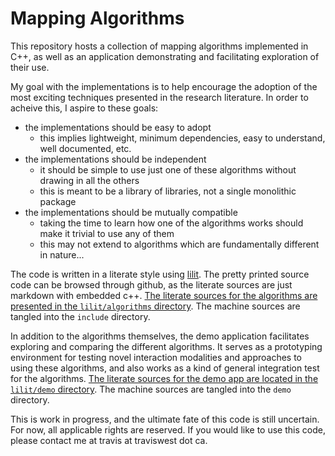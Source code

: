 # Mapping Algorithms

This repository hosts a collection of mapping algorithms implemented in C++,
as well as an application demonstrating and facilitating exploration of their
use.

My goal with the implementations is to help encourage the adoption of the most
exciting techniques presented in the research literature. In order to acheive
this, I aspire to these goals:

- the implementations should be easy to adopt
    - this implies lightweight, minimum dependencies, easy to understand, well
      documented, etc.
- the implementations should be independent
    - it should be simple to use just one of these algorithms without drawing
      in all the others
    - this is meant to be a library of libraries, not a single monolithic package
- the implementations should be mutually compatible
    - taking the time to learn how one of the algorithms works should make it
      trivial to use any of them
    - this may not extend to algorithms which are fundamentally different in nature...

The code is written in a literate style using
[lilit](https://github.com/docsunset/lilit). The pretty printed source code can
be browsed through github, as the literate sources are just markdown with
embedded c++.  [The literate sources for the algorithms are presented in the
`lilit/algorithms` directory](lilit/algorithms/README.md).  The machine sources
are tangled into the `include` directory.

In addition to the algorithms themselves, the demo application facilitates
exploring and comparing the different algorithms. It serves as a prototyping
environment for testing novel interaction modalities and approaches to using
these algorithms, and also works as a kind of general integration test for the
algorithms.  [The literate sources for the demo app are located in the
`lilit/demo` directory](lilit/demo/README.md).  The machine sources are tangled
into the `demo` directory.

This is work in progress, and the ultimate fate of this code is still
uncertain.  For now, all applicable rights are reserved.  If you would like to
use this code, please contact me at travis at traviswest dot ca.
